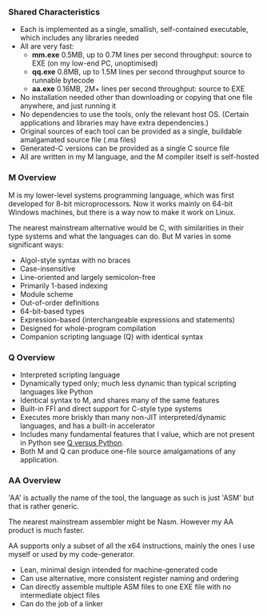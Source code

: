 ### Shared Characteristics

* Each is implemented as a single, smallish, self-contained executable, which includes any libraries needed
* All are very fast:
  * **mm.exe** 0.5MB, up to 0.7M lines per second throughput: source to EXE (on my low-end PC, unoptimised)
  * **qq.exe** 0.8MB, up to 1.5M lines per second throughput source to runnable bytecode
  * **aa.exe** 0.16MB, 2M+ lines per second throughput: source to EXE
* No installation needed other than downloading or copying that one file anywhere, and just running it
* No dependencies to use the tools, only the relevant host OS. (Certain applications and libraries may have extra dependencies.)
* Original sources of each tool can be provided as a single, buildable amalgamated source file (.ma files)
* Generated-C versions can be provided as a single C source file
* All are written in my M language, and the M compiler itself is self-hosted

### M Overview

M is my lower-level systems programming language, which was first developed for 8-bit microprocessors. Now it works mainly on 64-bit Windows machines, but there is a way now to make it work on Linux.

The nearest mainstream alternative would be C, with similarities in their type systems and what the languages can do. But M varies in some significant ways:

* Algol-style syntax with no braces
* Case-insensitive
* Line-oriented and largely semicolon-free
* Primarily 1-based indexing
* Module scheme
* Out-of-order definitions
* 64-bit-based types
* Expression-based (interchangeable expressions and statements)
* Designed for whole-program compilation
* Companion scripting language (Q) with identical syntax

### Q Overview

* Interpreted scripting language
* Dynamically typed only; much less dynamic than typical scripting languages like Python
* Identical syntax to M, and shares many of the same features
* Built-in FFI and direct support for C-style type systems
* Executes more briskly than many non-JIT interpreted/dynamic languages, and has a built-in accelerator
* Includes many fundamental features that I value, which are not present in Python see [Q versus Python](QBasics.md).
* Both M and Q can produce one-file source amalgamations of any application.

### AA Overview

'AA' is actually the name of the tool, the language as such is just 'ASM' but that is rather generic.

The nearest mainstream assembler might be Nasm. However my AA product is much faster.

AA supports only a subset of all the x64 instructions, mainly the ones I use myself or used by my code-generator. 

* Lean, minimal design intended for machine-generated code
* Can use alternative, more consistent register naming and ordering
* Can directly assemble multiple ASM files to one EXE file with no intermediate object files
* Can do the job of a linker

